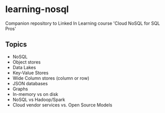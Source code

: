 # learning-nosql
Companion repository to Linked In Learning course 'Cloud NoSQL for SQL Pros'

## Topics
- NoSQL
- Object stores
- Data Lakes
- Key-Value Stores
- Wide Column stores (column or row)
- JSON databases
- Graphs
- In-memory vs on disk
- NoSQL vs Hadoop/Spark
- Cloud vendor services vs. Open Source Models

